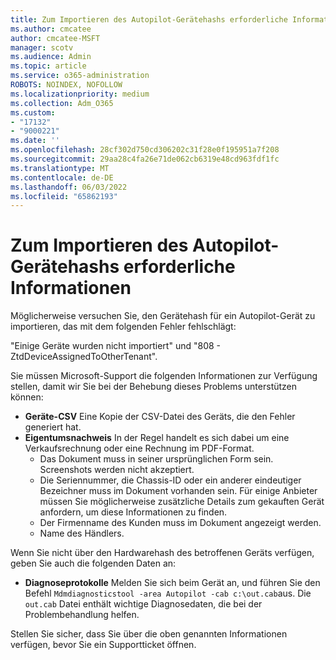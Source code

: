 ```yaml
---
title: Zum Importieren des Autopilot-Gerätehashs erforderliche Informationen
ms.author: cmcatee
author: cmcatee-MSFT
manager: scotv
ms.audience: Admin
ms.topic: article
ms.service: o365-administration
ROBOTS: NOINDEX, NOFOLLOW
ms.localizationpriority: medium
ms.collection: Adm_O365
ms.custom:
- "17132"
- "9000221"
ms.date: ''
ms.openlocfilehash: 28cf302d750cd306202c31f28e0f195951a7f208
ms.sourcegitcommit: 29aa28c4fa26e71de062cb6319e48cd963fdf1fc
ms.translationtype: MT
ms.contentlocale: de-DE
ms.lasthandoff: 06/03/2022
ms.locfileid: "65862193"
---
```

# <a name="information-required-to-import-autopilot-device-hash"></a>Zum Importieren des Autopilot-Gerätehashs erforderliche Informationen

Möglicherweise versuchen Sie, den Gerätehash für ein Autopilot-Gerät zu importieren, das mit dem folgenden Fehler fehlschlägt:

"Einige Geräte wurden nicht importiert" und "808 - ZtdDeviceAssignedToOtherTenant". 

Sie müssen Microsoft-Support die folgenden Informationen zur Verfügung stellen, damit wir Sie bei der Behebung dieses Problems unterstützen können:

- **Geräte-CSV** Eine Kopie der CSV-Datei des Geräts, die den Fehler generiert hat.
- **Eigentumsnachweis** In der Regel handelt es sich dabei um eine Verkaufsrechnung oder eine Rechnung im PDF-Format.
    - Das Dokument muss in seiner ursprünglichen Form sein. Screenshots werden nicht akzeptiert.
    - Die Seriennummer, die Chassis-ID oder ein anderer eindeutiger Bezeichner muss im Dokument vorhanden sein. Für einige Anbieter müssen Sie möglicherweise zusätzliche Details zum gekauften Gerät anfordern, um diese Informationen zu finden.
    - Der Firmenname des Kunden muss im Dokument angezeigt werden.
    - Name des Händlers.

Wenn Sie nicht über den Hardwarehash des betroffenen Geräts verfügen, geben Sie auch die folgenden Daten an:

- **Diagnoseprotokolle** Melden Sie sich beim Gerät an, und führen Sie den Befehl `Mdmdiagnosticstool -area Autopilot -cab c:\out.cab`aus. Die `out.cab` Datei enthält wichtige Diagnosedaten, die bei der Problembehandlung helfen.

Stellen Sie sicher, dass Sie über die oben genannten Informationen verfügen, bevor Sie ein Supportticket öffnen.